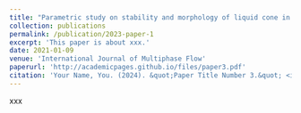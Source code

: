 ```yaml
---
title: "Parametric study on stability and morphology of liquid cone in flow focusing"
collection: publications
permalink: /publication/2023-paper-1
excerpt: 'This paper is about xxx.'
date: 2021-01-09
venue: 'International Journal of Multiphase Flow'
paperurl: 'http://academicpages.github.io/files/paper3.pdf'
citation: 'Your Name, You. (2024). &quot;Paper Title Number 3.&quot; <i>GitHub Journal of Bugs</i>. 1(3).'
---
```

xxx
